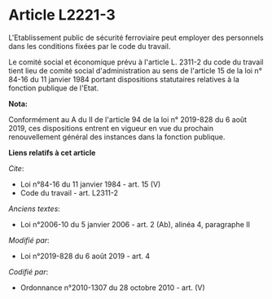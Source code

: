 # Article L2221-3

L'Etablissement public de sécurité ferroviaire peut employer des personnels dans les conditions fixées par le code du
travail.

Le comité social et économique prévu à l'article L. 2311-2 du code du travail tient lieu de comité social d'administration au
sens de l'article 15 de la loi n° 84-16 du 11 janvier 1984 portant dispositions statutaires relatives à la fonction publique
de l'Etat.

**Nota:**

Conformément au A du II de l'article 94 de la loi n° 2019-828 du 6 août 2019, ces dispositions entrent en vigueur en vue du
prochain renouvellement général des instances dans la fonction publique.

**Liens relatifs à cet article**

_Cite_:

  - Loi n°84-16 du 11 janvier 1984 - art. 15 (V)
  - Code du travail - art. L2311-2

_Anciens textes_:

  - Loi n°2006-10 du 5 janvier 2006 - art. 2 (Ab), alinéa 4, paragraphe II

_Modifié par_:

  - Loi n°2019-828 du 6 août 2019 - art. 4

_Codifié par_:

  - Ordonnance n°2010-1307 du 28 octobre 2010 - art. (V)
